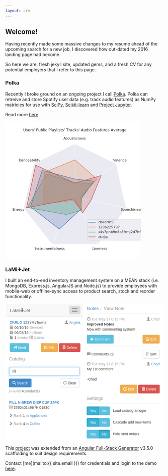 ```yaml
---
layout: crm
---
```

## Welcome!

Having recently made some massive changes to my resume ahead of the upcoming search for a new job, I discovered how out-dated my 2016
landing page had become.

So here we are, fresh jekyll site, updated gems, and a fresh CV for any potential employers that I refer to this page.

### Polka

Recently I broke ground on an ongoing project I call [Polka](https://github.com/chadrm9/polka). Polka can retreive and store Spotify user
data (e.g. track audio features) as NumPy matricies for use with [SciPy](https://scipy.org), [Scikit-learn](https://scikit-learn.org) and
[Project Jupyter](https://jupyter.org).

Read more [here](https://github.com/chadrm9/polka)

![Radar Chart](assets/img/20190823_radar.png)

### LaMi✈Jet

I built an end-to-end inventory management system on a MEAN stack (i.e. MongoDB, Express.js, AngularJS and Node.js)
to provide employees with mobile-web or offline-sync access to product search, stock and reorder functionality.

![LaMiJet](assets/img/lamijet.png)

This [project](https://github.com/chadrm9/lami-jet) was extended from an
[Angular Full-Stack Generator](https://github.com/DaftMonk/generator-angular-fullstack) v3.5.0 scaffolding to suit design requirements.

Contact [me](mailto:{{ site.email }}) for credentials and login to the demo [here](https://lamijet.herokuapp.com).

